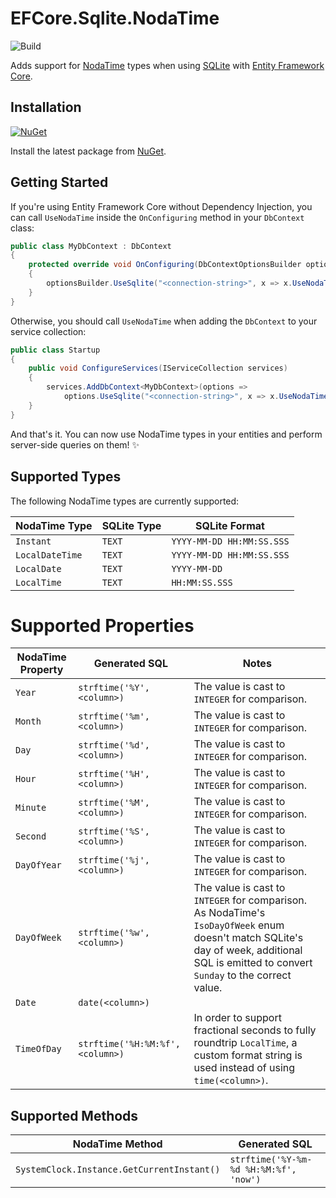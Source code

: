 # EFCore.Sqlite.NodaTime

![Build](https://github.com/khellang/EFCore.Sqlite.NodaTime/workflows/Build/badge.svg)

Adds support for [NodaTime](https://github.com/nodatime/nodatime) types when using [SQLite](https://sqlite.org/) with [Entity Framework Core](https://github.com/dotnet/efcore).

## Installation

[![NuGet](https://img.shields.io/nuget/v/EntityFrameworkCore.Sqlite.NodaTime)](https://www.nuget.org/packages/EntityFrameworkCore.Sqlite.NodaTime)

Install the latest package from [NuGet](https://www.nuget.org/packages/EntityFrameworkCore.Sqlite.NodaTime).

## Getting Started

If you're using Entity Framework Core without Dependency Injection, you can call `UseNodaTime` inside the `OnConfiguring` method in your `DbContext` class:

```csharp
public class MyDbContext : DbContext
{
    protected override void OnConfiguring(DbContextOptionsBuilder optionsBuilder)
    {
        optionsBuilder.UseSqlite("<connection-string>", x => x.UseNodaTime());
    }
}
```

Otherwise, you should call `UseNodaTime` when adding the `DbContext` to your service collection:

```csharp
public class Startup
{
    public void ConfigureServices(IServiceCollection services)
    {
        services.AddDbContext<MyDbContext>(options =>
            options.UseSqlite("<connection-string>", x => x.UseNodaTime()));
    }
}
```

And that's it. You can now use NodaTime types in your entities and perform server-side queries on them! :sparkles:

## Supported Types

The following NodaTime types are currently supported:

| NodaTime Type | SQLite Type | SQLite Format |
|---------------|-------------|---------------|
| `Instant` | `TEXT` | `YYYY-MM-DD HH:MM:SS.SSS` |
| `LocalDateTime` | `TEXT` | `YYYY-MM-DD HH:MM:SS.SSS` |
| `LocalDate` | `TEXT` | `YYYY-MM-DD` |
| `LocalTime` | `TEXT` | `HH:MM:SS.SSS` |

# Supported Properties

| NodaTime Property | Generated SQL | Notes |
|-------------------|--------------|-------|
| `Year` | `strftime('%Y', <column>)` | The value is cast to `INTEGER` for comparison. |
| `Month` | `strftime('%m', <column>)` | The value is cast to `INTEGER` for comparison. |
| `Day` | `strftime('%d', <column>)` | The value is cast to `INTEGER` for comparison. |
| `Hour` | `strftime('%H', <column>)` | The value is cast to `INTEGER` for comparison. |
| `Minute` | `strftime('%M', <column>)` | The value is cast to `INTEGER` for comparison. |
| `Second` | `strftime('%S', <column>)` | The value is cast to `INTEGER` for comparison. |
| `DayOfYear` | `strftime('%j', <column>)` | The value is cast to `INTEGER` for comparison.|
| `DayOfWeek` | `strftime('%w', <column>)` | The value is cast to `INTEGER` for comparison. As NodaTime's `IsoDayOfWeek` enum doesn't match SQLite's day of week, additional SQL is emitted to convert `Sunday` to the correct value. |
| `Date` | `date(<column>)` | |
| `TimeOfDay` | `strftime('%H:%M:%f', <column>)` | In order to support fractional seconds to fully roundtrip `LocalTime`, a custom format string is used instead of using `time(<column>)`. |

## Supported Methods

| NodaTime Method | Generated SQL |
|-----------------|---------------|
| `SystemClock.Instance.GetCurrentInstant()` | `strftime('%Y-%m-%d %H:%M:%f', 'now')` |
